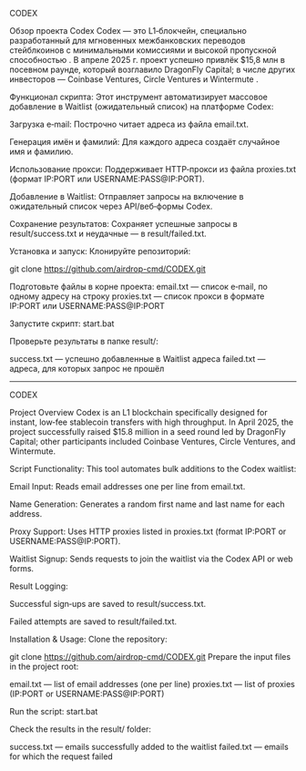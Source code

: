 CODEX 

Обзор проекта Codex
Codex — это L1‑блокчейн, специально разработанный для мгновенных межбанковских переводов стейблкоинов с минимальными комиссиями и высокой пропускной способностью . В апреле 2025 г. проект успешно привлёк $15,8 млн в посевном раунде, который возглавило DragonFly Capital; в числе других инвесторов — Coinbase Ventures, Circle Ventures и Wintermute .

Функционал скрипта:
Этот инструмент автоматизирует массовое добавление в Waitlist (ожидательный список) на платформе Codex:

Загрузка e‑mail:
Построчно читает адреса из файла email.txt.

Генерация имён и фамилий:
Для каждого адреса создаёт случайное имя и фамилию.

Использование прокси:
Поддерживает HTTP‑прокси из файла proxies.txt (формат IP:PORT или USERNAME:PASS@IP:PORT).

Добавление в Waitlist:
Отправляет запросы на включение в ожидательный список через API/веб‑формы Codex.

Сохранение результатов:
Сохраняет успешные запросы в result/success.txt и неудачные — в result/failed.txt.

Установка и запуск:
Клонируйте репозиторий:

git clone https://github.com/airdrop-cmd/CODEX.git

Подготовьте файлы в корне проекта:
email.txt — список e‑mail, по одному адресу на строку
proxies.txt — список прокси в формате IP:PORT или USERNAME:PASS@IP:PORT

Запустите скрипт:
start.bat

Проверьте результаты в папке result/:

success.txt — успешно добавленные в Waitlist адреса
failed.txt — адреса, для которых запрос не прошёл

___________________________________________________

CODEX

Project Overview
Codex is an L1 blockchain specifically designed for instant, low‑fee stablecoin transfers with high throughput. In April 2025, the project successfully raised $15.8 million in a seed round led by DragonFly Capital; other participants included Coinbase Ventures, Circle Ventures, and Wintermute.

Script Functionality:
This tool automates bulk additions to the Codex waitlist:

Email Input:
Reads email addresses one per line from email.txt.

Name Generation:
Generates a random first name and last name for each address.

Proxy Support:
Uses HTTP proxies listed in proxies.txt (format IP:PORT or USERNAME:PASS@IP:PORT).

Waitlist Signup:
Sends requests to join the waitlist via the Codex API or web forms.

Result Logging:

Successful sign‑ups are saved to result/success.txt.

Failed attempts are saved to result/failed.txt.

Installation & Usage:
Clone the repository:

git clone https://github.com/airdrop-cmd/CODEX.git
Prepare the input files in the project root:

email.txt — list of email addresses (one per line)
proxies.txt — list of proxies (IP:PORT or USERNAME:PASS@IP:PORT)

Run the script:
start.bat

Check the results in the result/ folder:

success.txt — emails successfully added to the waitlist
failed.txt — emails for which the request failed
